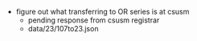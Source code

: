 - figure out what transferring to OR series is at csusm
  - pending response from csusm registrar
  - data/23/107to23.json